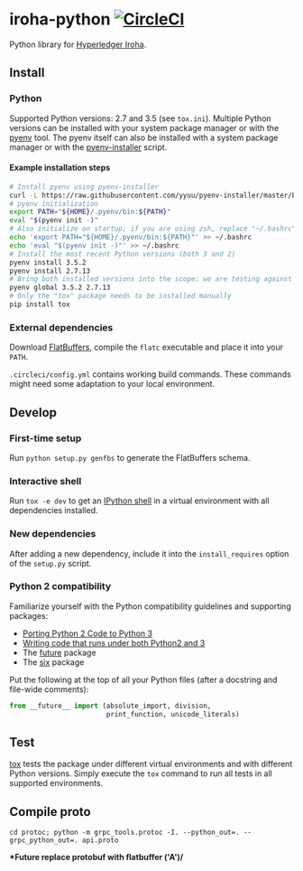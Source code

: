 # iroha-python [![CircleCI](https://img.shields.io/circleci/project/github/hyperledger/iroha-python/master.svg)](https://circleci.com/gh/hyperledger/iroha-python/tree/master)

Python library for [Hyperledger Iroha](https://github.com/hyperledger/iroha).

## Install

### Python

Supported Python versions: 2.7 and 3.5 (see `tox.ini`).
Multiple Python versions can be installed with your system package manager or with the [pyenv](https://github.com/pyenv/pyenv) tool.
The pyenv itself can also be installed with a system package manager or with the [pyenv-installer](https://github.com/pyenv/pyenv-installer) script.

#### Example installation steps

```sh
# Install pyenv using pyenv-installer
curl -L https://raw.githubusercontent.com/yyuu/pyenv-installer/master/bin/pyenv-installer | bash
# pyenv initialization
export PATH="${HOME}/.pyenv/bin:${PATH}"
eval "$(pyenv init -)"
# Also initialize on startup; if you are using zsh, replace "~/.bashrc" with "~/.zshrc"
echo 'export PATH="${HOME}/.pyenv/bin:${PATH}"' >> ~/.bashrc
echo 'eval "$(pyenv init -)"' >> ~/.bashrc
# Install the most recent Python versions (both 3 and 2)
pyenv install 3.5.2
pyenv install 2.7.13
# Bring both installed versions into the scope: we are testing against both versions
pyenv global 3.5.2 2.7.13
# Only the "tox" package needs to be installed manually
pip install tox
```

### External dependencies

Download [FlatBuffers](https://github.com/google/flatbuffers), compile the `flatc` executable and place it into your `PATH`.

`.circleci/config.yml` contains working build commands.
These commands might need some adaptation to your local environment.

## Develop

### First-time setup

Run `python setup.py genfbs` to generate the FlatBuffers schema.

### Interactive shell

Run `tox -e dev` to get an [IPython shell](https://ipython.org/) in a virtual environment with all dependencies installed.

### New dependencies

After adding a new dependency, include it into the `install_requires` option of the `setup.py` script.

### Python 2 compatibility

Familiarize yourself with the Python compatibility guidelines and supporting packages:

* [Porting Python 2 Code to Python 3](https://docs.python.org/3/howto/pyporting.html)
* [Writing code that runs under both Python2 and 3](https://wiki.python.org/moin/PortingToPy3k/BilingualQuickRef)
* The [future](http://python-future.org) package
* The [six](http://pythonhosted.org/six) package

Put the following at the top of all your Python files (after a docstring and file-wide comments):

```python
from __future__ import (absolute_import, division,
                        print_function, unicode_literals)
```

## Test

[tox](http://tox.readthedocs.io) tests the package under different virtual environments and with different Python versions.
Simply execute the `tox` command to run all tests in all supported environments.

## Compile proto
```
cd protoc; python -m grpc_tools.protoc -I. --python_out=. --grpc_python_out=. api.proto
```

**\*Future replace protobuf with flatbuffer \('A')/**
